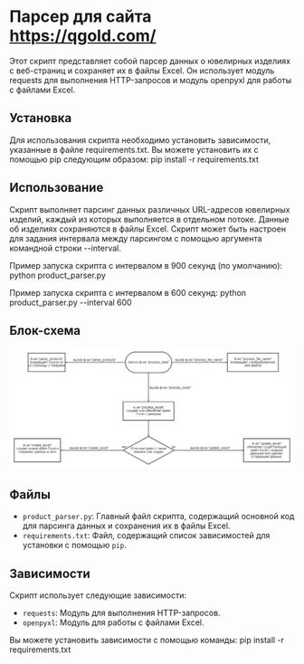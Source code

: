 # Парсер для сайта https://qgold.com/

Этот скрипт представляет собой парсер данных о ювелирных изделиях с веб-страниц и сохраняет их в файлы Excel. Он использует модуль requests для выполнения HTTP-запросов и модуль openpyxl для работы с файлами Excel.

## Установка

Для использования скрипта необходимо установить зависимости, указанные в файле requirements.txt. Вы можете установить их с помощью pip следующим образом:
pip install -r requirements.txt

## Использование

Скрипт выполняет парсинг данных различных URL-адресов ювелирных изделий, каждый из которых выполняется в отдельном потоке. Данные об изделиях сохраняются в файлы Excel. Скрипт может быть настроен для задания интервала между парсингом с помощью аргумента командной строки --interval.

Пример запуска скрипта с интервалом в 900 секунд (по умолчанию):
python product_parser.py

Пример запуска скрипта с интервалом в 600 секунд:
python product_parser.py --interval 600

## Блок-схема
![Блок-схема](image/diagram.png)

## Файлы

- `product_parser.py`: Главный файл скрипта, содержащий основной код для парсинга данных и сохранения их в файлы Excel.
- `requirements.txt`: Файл, содержащий список зависимостей для установки с помощью `pip`.

## Зависимости

Скрипт использует следующие зависимости:

- `requests`: Модуль для выполнения HTTP-запросов.
- `openpyxl`: Модуль для работы с файлами Excel.

Вы можете установить зависимости с помощью команды:
pip install -r requirements.txt
